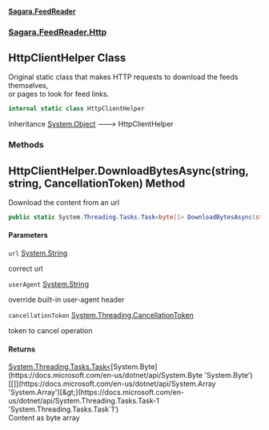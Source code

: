 #### [Sagara.FeedReader](index.md 'index')
### [Sagara.FeedReader.Http](index.md#Sagara.FeedReader.Http 'Sagara.FeedReader.Http')

## HttpClientHelper Class

Original static class that makes HTTP requests to download the feeds themselves,   
or pages to look for feed links.

```csharp
internal static class HttpClientHelper
```

Inheritance [System.Object](https://docs.microsoft.com/en-us/dotnet/api/System.Object 'System.Object') &#129106; HttpClientHelper
### Methods

<a name='Sagara.FeedReader.Http.HttpClientHelper.DownloadBytesAsync(string,string,System.Threading.CancellationToken)'></a>

## HttpClientHelper.DownloadBytesAsync(string, string, CancellationToken) Method

Download the content from an url

```csharp
public static System.Threading.Tasks.Task<byte[]> DownloadBytesAsync(string url, string? userAgent=null, System.Threading.CancellationToken cancellationToken=default(System.Threading.CancellationToken));
```
#### Parameters

<a name='Sagara.FeedReader.Http.HttpClientHelper.DownloadBytesAsync(string,string,System.Threading.CancellationToken).url'></a>

`url` [System.String](https://docs.microsoft.com/en-us/dotnet/api/System.String 'System.String')

correct url

<a name='Sagara.FeedReader.Http.HttpClientHelper.DownloadBytesAsync(string,string,System.Threading.CancellationToken).userAgent'></a>

`userAgent` [System.String](https://docs.microsoft.com/en-us/dotnet/api/System.String 'System.String')

override built-in user-agent header

<a name='Sagara.FeedReader.Http.HttpClientHelper.DownloadBytesAsync(string,string,System.Threading.CancellationToken).cancellationToken'></a>

`cancellationToken` [System.Threading.CancellationToken](https://docs.microsoft.com/en-us/dotnet/api/System.Threading.CancellationToken 'System.Threading.CancellationToken')

token to cancel operation

#### Returns
[System.Threading.Tasks.Task&lt;](https://docs.microsoft.com/en-us/dotnet/api/System.Threading.Tasks.Task-1 'System.Threading.Tasks.Task`1')[System.Byte](https://docs.microsoft.com/en-us/dotnet/api/System.Byte 'System.Byte')[[]](https://docs.microsoft.com/en-us/dotnet/api/System.Array 'System.Array')[&gt;](https://docs.microsoft.com/en-us/dotnet/api/System.Threading.Tasks.Task-1 'System.Threading.Tasks.Task`1')  
Content as byte array